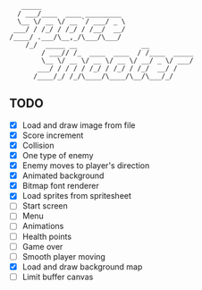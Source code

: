 ```
   _____
  / ___/____  ____ _________
  \__ \/ __ \/ __ `/ ___/ _ \
 ___/ / /_/ / /_/ / /__/  __/
/____/ .___/\__,_/\___/\___/
    /_/  _____ __                __
        / ___// /_  ____  ____  / /____  _____
        \__ \/ __ \/ __ \/ __ \/ __/ _ \/ ___/
       ___/ / / / / /_/ / /_/ / /_/  __/ /
      /____/_/ /_/\____/\____/\__/\___/_/
```

## TODO

- [x] Load and draw image from file
- [x] Score increment
- [x] Collision
- [x] One type of enemy
- [x] Enemy moves to player's direction
- [x] Animated background
- [x] Bitmap font renderer
- [x] Load sprites from spritesheet
- [ ] Start screen
- [ ] Menu
- [ ] Animations
- [ ] Health points
- [ ] Game over
- [ ] Smooth player moving
- [x] Load and draw background map
- [ ] Limit buffer canvas
